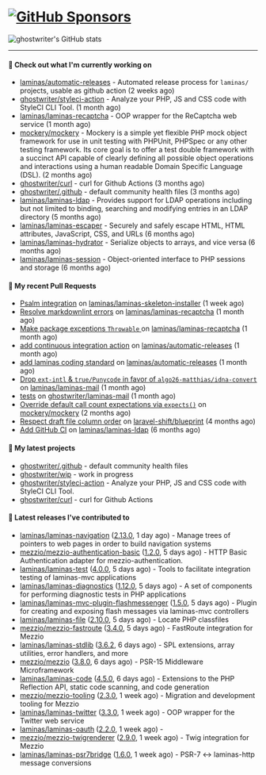 # [![GitHub Sponsors](https://img.shields.io/github/sponsors/ghostwriter?label=Sponsors&style=flat-square&logo=GitHub%20Sponsors)](https://github.com/sponsors/ghostwriter)

![ghostwriter's GitHub stats](https://github-readme-stats.vercel.app/api?username=ghostwriter&show_icons=true&count_private=true&hide_title=true&hide_rank=true&icon_color=333)

---
#### 👷 Check out what I'm currently working on

- [laminas/automatic-releases](https://github.com/laminas/automatic-releases) - Automated release process for `laminas/` projects, usable as github action (2 weeks ago)
- [ghostwriter/styleci-action](https://github.com/ghostwriter/styleci-action) - Analyze your PHP, JS and CSS code with StyleCI CLI Tool. (1 month ago)
- [laminas/laminas-recaptcha](https://github.com/laminas/laminas-recaptcha) - OOP wrapper for the ReCaptcha web service (1 month ago)
- [mockery/mockery](https://github.com/mockery/mockery) - Mockery is a simple yet flexible PHP mock object framework for use in unit testing with PHPUnit, PHPSpec or any other testing framework. Its core goal is to offer a test double framework with a succinct API capable of clearly defining all possible object operations and interactions using a human readable Domain Specific Language (DSL). (2 months ago)
- [ghostwriter/curl](https://github.com/ghostwriter/curl) - curl for Github Actions (3 months ago)
- [ghostwriter/.github](https://github.com/ghostwriter/.github) - default community health files (3 months ago)
- [laminas/laminas-ldap](https://github.com/laminas/laminas-ldap) - Provides support for LDAP operations including but not limited to binding, searching and modifying entries in an LDAP directory (5 months ago)
- [laminas/laminas-escaper](https://github.com/laminas/laminas-escaper) - Securely and safely escape HTML, HTML attributes, JavaScript, CSS, and URLs (6 months ago)
- [laminas/laminas-hydrator](https://github.com/laminas/laminas-hydrator) - Serialize objects to arrays, and vice versa (6 months ago)
- [laminas/laminas-session](https://github.com/laminas/laminas-session) - Object-oriented interface to PHP sessions and storage (6 months ago)

#### 🔨 My recent Pull Requests

- [Psalm integration](https://github.com/laminas/laminas-skeleton-installer/pull/24) on [laminas/laminas-skeleton-installer](https://github.com/laminas/laminas-skeleton-installer) (1 week ago)
- [Resolve markdownlint errors](https://github.com/laminas/laminas-recaptcha/pull/14) on [laminas/laminas-recaptcha](https://github.com/laminas/laminas-recaptcha) (1 month ago)
- [Make package exceptions `Throwable` ](https://github.com/laminas/laminas-recaptcha/pull/13) on [laminas/laminas-recaptcha](https://github.com/laminas/laminas-recaptcha) (1 month ago)
- [add continuous integration action](https://github.com/laminas/automatic-releases/pull/172) on [laminas/automatic-releases](https://github.com/laminas/automatic-releases) (1 month ago)
- [add laminas coding standard](https://github.com/laminas/automatic-releases/pull/171) on [laminas/automatic-releases](https://github.com/laminas/automatic-releases) (1 month ago)
- [Drop `ext-intl` &amp; `true/Punycode` in favor of `algo26-matthias/idna-convert`](https://github.com/laminas/laminas-mail/pull/176) on [laminas/laminas-mail](https://github.com/laminas/laminas-mail) (1 month ago)
- [tests](https://github.com/ghostwriter/laminas-mail/pull/1) on [ghostwriter/laminas-mail](https://github.com/ghostwriter/laminas-mail) (1 month ago)
- [Override default call count expectations via `expects()`](https://github.com/mockery/mockery/pull/1146) on [mockery/mockery](https://github.com/mockery/mockery) (2 months ago)
- [Respect draft file column order](https://github.com/laravel-shift/blueprint/pull/487) on [laravel-shift/blueprint](https://github.com/laravel-shift/blueprint) (4 months ago)
- [Add GitHub CI](https://github.com/laminas/laminas-ldap/pull/20) on [laminas/laminas-ldap](https://github.com/laminas/laminas-ldap) (6 months ago)

#### 🌱 My latest projects

- [ghostwriter/.github](https://github.com/ghostwriter/.github) - default community health files
- [ghostwriter/wip](https://github.com/ghostwriter/wip) - work in progress
- [ghostwriter/styleci-action](https://github.com/ghostwriter/styleci-action) - Analyze your PHP, JS and CSS code with StyleCI CLI Tool.
- [ghostwriter/curl](https://github.com/ghostwriter/curl) - curl for Github Actions

#### 🔭 Latest releases I've contributed to

- [laminas/laminas-navigation](https://github.com/laminas/laminas-navigation) ([2.13.0](https://github.com/laminas/laminas-navigation/releases/tag/2.13.0), 1 day ago) - Manage trees of pointers to web pages in order to build navigation systems
- [mezzio/mezzio-authentication-basic](https://github.com/mezzio/mezzio-authentication-basic) ([1.2.0](https://github.com/mezzio/mezzio-authentication-basic/releases/tag/1.2.0), 5 days ago) - HTTP Basic Authentication adapter for mezzio-authentication.
- [laminas/laminas-test](https://github.com/laminas/laminas-test) ([4.0.0](https://github.com/laminas/laminas-test/releases/tag/4.0.0), 5 days ago) - Tools to facilitate integration testing of laminas-mvc applications
- [laminas/laminas-diagnostics](https://github.com/laminas/laminas-diagnostics) ([1.12.0](https://github.com/laminas/laminas-diagnostics/releases/tag/1.12.0), 5 days ago) - A set of components for performing diagnostic tests in PHP applications
- [laminas/laminas-mvc-plugin-flashmessenger](https://github.com/laminas/laminas-mvc-plugin-flashmessenger) ([1.5.0](https://github.com/laminas/laminas-mvc-plugin-flashmessenger/releases/tag/1.5.0), 5 days ago) - Plugin for creating and exposing flash messages via laminas-mvc controllers
- [laminas/laminas-file](https://github.com/laminas/laminas-file) ([2.10.0](https://github.com/laminas/laminas-file/releases/tag/2.10.0), 5 days ago) - Locate PHP classfiles
- [mezzio/mezzio-fastroute](https://github.com/mezzio/mezzio-fastroute) ([3.4.0](https://github.com/mezzio/mezzio-fastroute/releases/tag/3.4.0), 5 days ago) - FastRoute integration for Mezzio
- [laminas/laminas-stdlib](https://github.com/laminas/laminas-stdlib) ([3.6.2](https://github.com/laminas/laminas-stdlib/releases/tag/3.6.2), 6 days ago) - SPL extensions, array utilities, error handlers, and more
- [mezzio/mezzio](https://github.com/mezzio/mezzio) ([3.8.0](https://github.com/mezzio/mezzio/releases/tag/3.8.0), 6 days ago) - PSR-15 Middleware Microframework
- [laminas/laminas-code](https://github.com/laminas/laminas-code) ([4.5.0](https://github.com/laminas/laminas-code/releases/tag/4.5.0), 6 days ago) - Extensions to the PHP Reflection API, static code scanning, and code generation
- [mezzio/mezzio-tooling](https://github.com/mezzio/mezzio-tooling) ([2.3.0](https://github.com/mezzio/mezzio-tooling/releases/tag/2.3.0), 1 week ago) - Migration and development tooling for Mezzio
- [laminas/laminas-twitter](https://github.com/laminas/laminas-twitter) ([3.3.0](https://github.com/laminas/laminas-twitter/releases/tag/3.3.0), 1 week ago) - OOP wrapper for the Twitter web service
- [laminas/laminas-oauth](https://github.com/laminas/laminas-oauth) ([2.2.0](https://github.com/laminas/laminas-oauth/releases/tag/2.2.0), 1 week ago) - 
- [mezzio/mezzio-twigrenderer](https://github.com/mezzio/mezzio-twigrenderer) ([2.9.0](https://github.com/mezzio/mezzio-twigrenderer/releases/tag/2.9.0), 1 week ago) - Twig integration for Mezzio
- [laminas/laminas-psr7bridge](https://github.com/laminas/laminas-psr7bridge) ([1.6.0](https://github.com/laminas/laminas-psr7bridge/releases/tag/1.6.0), 1 week ago) - PSR-7 &lt;-&gt; laminas-http message conversions
